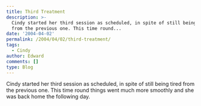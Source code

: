```yaml
---
title: Third Treatment
description: >-
  Cindy started her third session as scheduled, in spite of still being tired
  from the previous one. This time round...
date: '2004-04-02'
permalink: /2004/04/02/third-treatment/
tags:
  - Cindy
author: Edward
comments: []
type: Blog
---
```


Cindy started her third session as scheduled, in spite of still being
tired from the previous one. This time round things went much more
smoothly and she was back home the following day.

